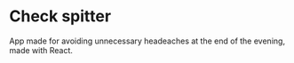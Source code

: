 # Check spitter

App made for avoiding unnecessary headeaches at the end of the evening, made with React.
